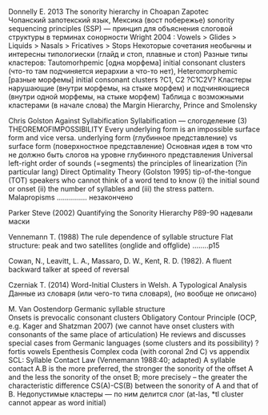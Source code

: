 Donnelly E. 2013 
The sonority hierarchy in Choapan Zapotec  
Чопанский запотекский язык, Мексика (вост побережье) 
sonority sequencing principles (SSP) — принцип для объяснения слоговой структуры в терминах сонорности 
Wright 2004 : Vowels > Glides > Liquids > Nasals > Fricatives > Stops 
Некоторые сочетания необычны и интересны типологиески (глайд и стоп, плавные и стоп) 
Разные типы кластеров: Tautomorhpemic [одна морфема] initial consonant clusters (что-то там подчиняется иерархии а что-то нет), Heteromorphemic [разные морфемы] initial consonant clusters 
?C1, C2 ?C1C2V? 
Кластеры нарушающие (внутри морфемы, на стыке морфем) и подчиняющиеся (внутри одной морфемы, на стыке морфем) 
Таблица с возможными кластерами (в начале слова) 
the Margin Hierarchy, Prince and Smolensky 


Chris Golston 
Against Syllabification 
Syllabification — слогоделение 
(3) THEOREMOFIMPOSSIBILITY
Every underlying form is an impossible surface form and vice versa. 
underlying form (глубинное представление) vs surface form (поверхностное представление) 
Основная идея в том что не должно быть слогов на уровне глубинного представления 
Universal left-right order of sounds (=segments) 
the principles of linearization (?in particular lang) 
Direct Optimality Theory (Golston 1995) 
tip-of-the-tongue (TOT) 
speakers who cannot think of a word tend to know (i) the initial sound or onset (ii) the number of syllables and (iii) the stress pattern. 
Malapropisms 
…………… незакончено 


Parker Steve (2002) Quantifying the Sonority Hierarchy P89-90 надевали маски 


Vennemann T. (1988) The rule dependence of syllable structure 
Flat structure: peak and two satellites (onglide and offglide) 
……..p15 


Cowan, N., Leavitt, L. A., Massaro, D. W., Kent, R. D. (1982). A fluent backward talker 
 at speed of reversal 


Czerniak T. (2014) Word-Initial Clusters in Welsh. A Typological Analysis 
Данные из словаря (или чего-то типа словаря), (но вообще не описано) 


M. Van Oostendorp 
Germanic syllable structure  
Onsets is prevocalic consonant clusters 
Obligatory Contour Principle (OCP, e.g. Kager and Shatzman 2007) (we cannot have onset clusters with consonants of the same place of articulation) 
He reviews and discusses special cases from Germanic languages (some clusters and its possibility) 
?fortis vowels 
Epenthesis 
Complex coda (with coronal 2nd C) vs appendix 
SCL: Syllable Contact Law (Vennemann 1988:40; adapted)
A syllable contact A.B is the more preferred, the stronger the sonority of the offset A and the less the sonority of the onset B; more precisely – the greater the characteristic difference CS(A)-CS(B) between the sonority of A and that of B. 
Недопустимые кластеры — по ним делится слог (at-las, *tl cluster cannot appear as word initial) 




